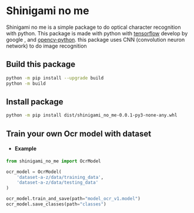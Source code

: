 # Shinigami no me
Shinigami no me is a simple package to do optical character recognition with python.
This package is made with python with [tensorflow](https://www.tensorflow.org) develop by google ,
and [opencv-python](https://docs.opencv.org).
this package uses CNN (convolution neuron network) to do image recognition

## Build this package

```bash
python -m pip install --upgrade build
python -m build
```

## Install package

```bash
python -m pip install dist/shinigami_no_me-0.0.1-py3-none-any.whl
```

## Train your own Ocr model with dataset
* #### Example
```python
from shinigami_no_me import OcrModel

ocr_model = OcrModel(
    'dataset-a-z/data/training_data',
    'dataset-a-z/data/testing_data'
)

ocr_model.train_and_save(path="model_ocr_v1.model")
ocr_model.save_classes(path="classes")
```
